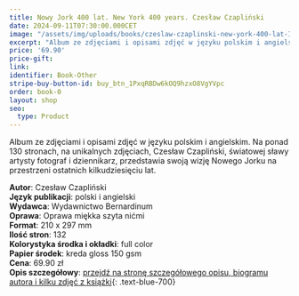 ```yaml
---
title: Nowy Jork 400 lat. New York 400 years. Czesław Czapliński
date: 2024-09-11T07:30:00.000CET
image: "/assets/img/uploads/books/czeslaw-czaplinski-new-york-400-lat-ISBN-978-83-8333-271-0-JPG.jpg"
excerpt: "Album ze zdjęciami i opisami zdjęć w języku polskim i angielskim. Na ponad 130 stronach, na unikalnych zdjęciach, Czesław Czapliński, światowej sławy artysty fotograf i dziennikarz,  przedstawia swoją wizję Nowego Jorku na przestrzeni ostatnich kilkudziesięciu lat."
price: '69.90' 
price-gift: 
link: 
identifier: Book-Other
stripe-buy-button-id: buy_btn_1PxqRBDw6kOQ9hzxO8VgYVpc
order: book-0
layout: shop
seo:
  type: Product
---
```

 
Album ze zdjęciami i opisami zdjęć w języku polskim i angielskim. Na ponad 130 stronach, na unikalnych zdjęciach, Czesław Czapliński, światowej sławy artysty fotograf i dziennikarz,  przedstawia swoją wizję Nowego Jorku na przestrzeni ostatnich kilkudziesięciu lat.

**Autor**: Czesław Czapliński  
**Język publikacji**: polski i angielski  
**Wydawca**: Wydawnictwo Bernardinum    
**Oprawa**: Oprawa miękka szyta nićmi   
**Format**: 210 x 297 mm  
**Ilość stron**: 132  
**Kolorystyka środka i okładki**: full color   
**Papier środek**: kreda gloss 150 gsm   
**Cena**: 69.90 zł   
**Opis szczegółowy**: [przejdź na stronę szczegółowego opisu, biogramu autora i kilku zdjęć z książki](/ksiazka-new-york-400-lat/){: .text-blue-700}  

